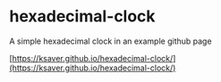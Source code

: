 # hexadecimal-clock
A simple hexadecimal clock in an example github page

[https://ksaver.github.io/hexadecimal-clock/](https://ksaver.github.io/hexadecimal-clock/)
